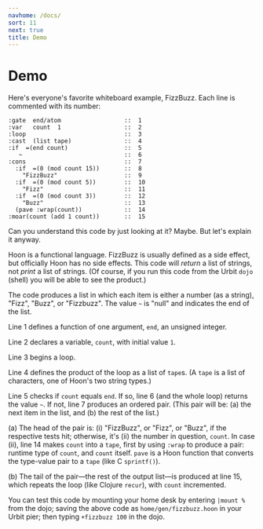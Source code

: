 ```yaml
---
navhome: /docs/
sort: 11
next: true
title: Demo
---
```


# Demo

Here's everyone's favorite whiteboard example, FizzBuzz.  Each
line is commented with its number:

```
:gate  end/atom                  ::  1
:var   count  1                  ::  2
:loop                            ::  3
:cast  (list tape)               ::  4
:if  =(end count)                ::  5
   ~                             ::  6
:cons                            ::  7
  :if  =(0 (mod count 15))       ::  8
    "FizzBuzz"                   ::  9
  :if  =(0 (mod count 5))        ::  10
    "Fizz"                       ::  11
  :if  =(0 (mod count 3))        ::  12
    "Buzz"                       ::  13
  (pave :wrap(count))            ::  14
:moar(count (add 1 count))       ::  15
```

Can you understand this code by just looking at it?  Maybe.
But let's explain it anyway.

Hoon is a functional language.  FizzBuzz is usually defined as a
side effect, but officially Hoon has no side effects.  This code 
will *return* a list of strings, not *print* a list of strings. 
(Of course, if you run this code from the Urbit `dojo` (shell) you 
will be able to see the product.)

The code produces a list in which each item is either a number 
(as a string), "Fizz", "Buzz", or "Fizzbuzz". The value `~` is 
"null" and indicates the end of the list.

Line 1 defines a function of one argument, `end`, an unsigned
integer.

Line 2 declares a variable, `count`, with initial value `1`.

Line 3 begins a loop.

Line 4 defines the product of the loop as a list of `tape`s. 
(A `tape` is a list of characters, one of Hoon's two string 
types.)

Line 5 checks if `count` equals `end`.  If so, line 6 (and the
whole loop) returns the value `~`.  If not, line 7 produces an 
ordered pair.  (This pair will be: (a) the next item in the list, 
and (b) the rest of the list.)

(a) The head of the pair is: (i) "FizzBuzz", or "Fizz", or 
"Buzz", if the respective tests hit; otherwise, it's 
(ii) the number in question, `count`.  In case (ii), line 14 
makes `count` into a `tape`, first by using `:wrap` to produce a 
pair: runtime type of `count`, and `count` itself. `pave` is a 
Hoon function that converts the type-value pair to a `tape` 
(like C `sprintf()`).

(b) The tail of the pair&mdash;the rest of the output list&mdash;is 
produced at line 15, which repeats the loop (like Clojure 
`recur`), with `count` incremented.

You can test this code by mounting your home desk by entering 
`|mount %` from the dojo; saving the above code as 
`home/gen/fizzbuzz.hoon` in your Urbit pier; then typing 
`+fizzbuzz 100` in the dojo.
